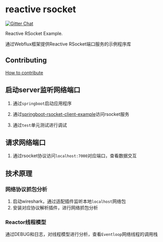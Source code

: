 # reactive rsocket

[![Gitter Chat](https://badges.gitter.im/Join%20Chat.svg)](https://groups.google.com/g/reactive-group)

Reactive RSocket Example.

通过Webflux框架提供Reactive RSocket端口服务的示例程序库

## Contributing

[How to contribute](./CONTRIBUTING.md)

## 启动server监听网络端口

1. 通过`springboot`启动应用程序
2. 通过[springboot-rsocket-client-example](../springboot-rsocket-client-example)访问rsocket服务

1. 通过`test`单元测试进行调试

## 请求网络端口

1. 通过rsocket协议访问`localhost:7000`对应端口，查看数据交互

## 技术原理

### 网络协议抓包分析

1. 启动wireshark，通过适配插件监听本地`localhost`网络包
2. 安装对应协议解析插件，进行网络抓包分析

### Reactor线程模型

通过DEBUG和日志，对线程模型进行分析，查看`Eventloop`网络线程的调用栈